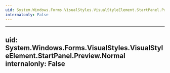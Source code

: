 ```yaml
---
uid: System.Windows.Forms.VisualStyles.VisualStyleElement.StartPanel.Preview
internalonly: False
---
```


---
uid: System.Windows.Forms.VisualStyles.VisualStyleElement.StartPanel.Preview.Normal
internalonly: False
---
